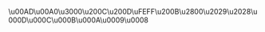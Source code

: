 \\u00AD\\u00A0\\u3000\\u200C\\u200D\\uFEFF\\u200B\\u2800\\u2029\\u2028\\u000D\\u000C\\u000B\\u000A\\u0009\\u0008